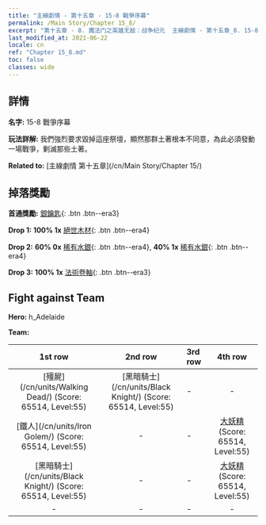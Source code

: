 ```yaml
---
title: "主線劇情 - 第十五章 - 15-8 戰爭序幕"
permalink: /Main Story/Chapter 15_8/
excerpt: "第十五章 - 8. 魔法门之英雄无敌：战争纪元  主線劇情 - 第十五章_8. 15-8 戰爭序幕"
last_modified_at: 2021-06-22
locale: cn
ref: "Chapter 15_8.md"
toc: false
classes: wide
---
```


## 詳情

 **名字:** 15-8 戰爭序幕

 **玩法詳解:** 我們強烈要求毀掉這座祭壇，顯然那群土著根本不同意，為此必須發動一場戰爭，剿滅那些土著。

 **Related to:** [主線劇情 第十五章](/cn/Main Story/Chapter 15/)

## 掉落獎勵

 **首通獎勵:** [銀鑰匙](/cn/Items/con_693/){: .btn .btn--era3}

 **Drop 1:** **100% 1x** [絕世木材](/cn/Items/mat_48/){: .btn .btn--era4}

 **Drop 2:** **60% 0x** [稀有水銀](/cn/Items/mat_42/){: .btn .btn--era4}, **40% 1x** [稀有水銀](/cn/Items/mat_42/){: .btn .btn--era4}

 **Drop 3:** **100% 1x** [法術卷軸](/cn/Items/con_694/){: .btn .btn--era3}


## Fight against Team
 **Hero:** h_Adelaide

 **Team:**


  | 1st row | 2nd row | 3rd row | 4th row |
  |:----:|:----:|:----|:----:|
  | [殭屍](/cn/units/Walking Dead/) (Score: 65514, Level:55)  | [黑暗騎士](/cn/units/Black Knight/) (Score: 65514, Level:55)  | - | - |
  | [鐵人](/cn/units/Iron Golem/) (Score: 65514, Level:55)  | - | - | [大妖精](/cn/units/Gremlin/) (Score: 65514, Level:55)  |
  | [黑暗騎士](/cn/units/Black Knight/) (Score: 65514, Level:55)  | - | - | [大妖精](/cn/units/Gremlin/) (Score: 65514, Level:55)  |
  | - | - | - | - |


